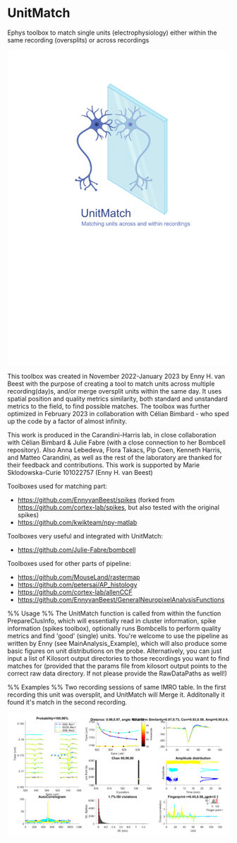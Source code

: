 # UnitMatch
Ephys toolbox to match single units (electrophysiology) either within the same recording (oversplits) or across recordings

![image](https://github.com/EnnyvanBeest/UnitMatch/blob/main/Logo.png)

This toolbox was created in November 2022-January 2023 by Enny H. van Beest with the purpose of creating a tool to match units across multiple recording(day)s, and/or merge oversplit units within the same day. It uses spatial position and quality metrics similarity, both standard and unstandard metrics to the field, to find possible matches. The toolbox was further optimized in February 2023 in collaboration with Célian Bimbard - who sped up the code by a factor of almost infinity.

This work is produced in the Carandini-Harris lab, in close collaboration with Célian Bimbard & Julie Fabre (with a close connection to her Bombcell repository).
Also Anna Lebedeva, Flora Takacs, Pip Coen, Kenneth Harris, and Matteo Carandini, as well as the rest of the laboratory are thanked for their feedback and contributions.
This work is supported by Marie Sklodowska-Curie 101022757 (Enny H. van Beest)

Toolboxes used for matching part:
- https://github.com/EnnyvanBeest/spikes (forked from https://github.com/cortex-lab/spikes, but also tested with the original spikes)
- https://github.com/kwikteam/npy-matlab

Toolboxes very useful and integrated with UnitMatch:
- https://github.com/Julie-Fabre/bombcell

Toolboxes used for other parts of pipeline:
- https://github.com/MouseLand/rastermap
- https://github.com/petersaj/AP_histology
- https://github.com/cortex-lab/allenCCF
- https://github.com/EnnyvanBeest/GeneralNeuropixelAnalysisFunctions

%% Usage %%
The UnitMatch function is called from within the function PrepareClusInfo, which will essentially read in cluster information, spike information (spikes toolbox), optionally runs Bombcells to perform quality metrics and find 'good' (single) units. 
You're welcome to use the pipeline as written by Enny (see MainAnalysis_Example), which will also produce some basic figures on unit distributions on the probe.
Alternatively, you can just input a list of Kilosort output directories to those recordings you want to find matches for (provided that the params file from kilosort output points to the correct raw data directory. If not please provide the RawDataPaths as well!)

%% Examples %%
Two recording sessions of same IMRO table. In the first recording this unit was oversplit, and UnitMatch will Merge it. Additonally it found it's match in the second recording.

![image](https://github.com/EnnyvanBeest/UnitMatch/blob/main/Example1.png)

